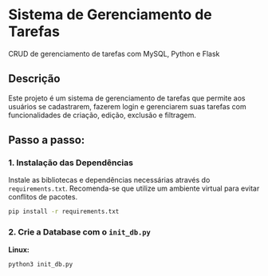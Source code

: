 # Sistema de Gerenciamento de Tarefas
CRUD de gerenciamento de tarefas com MySQL, Python e Flask

## Descrição
Este projeto é um sistema de gerenciamento de tarefas que permite aos usuários se cadastrarem, fazerem login e gerenciarem suas tarefas com funcionalidades de criação, edição, exclusão e filtragem.

## Passo a passo:

### 1. Instalação das Dependências
Instale as bibliotecas e dependências necessárias através do `requirements.txt`. Recomenda-se que utilize um ambiente virtual para evitar conflitos de pacotes.

```bash
pip install -r requirements.txt
```
### 2. Crie a Database com o `init_db.py`

**Linux:**
```bash
python3 init_db.py
```

